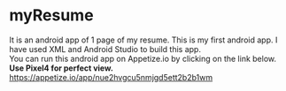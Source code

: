 # myResume

It is an android app of 1 page of my resume. This is my first android app. I have used XML and Android Studio to build this app.</br>
You can run this android app on Appetize.io by clicking on the link below.
</br>
**Use Pixel4 for perfect view.**
</br>
https://appetize.io/app/nue2hvgcu5nmjgd5ett2b2b1wm
